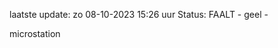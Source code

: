 laatste update: 
zo 08-10-2023 15:26   uur 
Status: FAALT - geel - 
<div class="service Y">microstation</div>